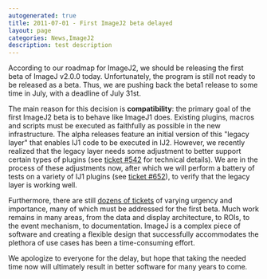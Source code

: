 ```yaml
---
autogenerated: true
title: 2011-07-01 - First ImageJ2 beta delayed
layout: page
categories: News,ImageJ2
description: test description
---
```


According to our roadmap for ImageJ2, we should be releasing the first beta of ImageJ v2.0.0 today. Unfortunately, the program is still not ready to be released as a beta. Thus, we are pushing back the beta1 release to some time in July, with a deadline of July 31st.

The main reason for this decision is **compatibility**: the primary goal of the first ImageJ2 beta is to behave like ImageJ1 does. Existing plugins, macros and scripts must be executed as faithfully as possible in the new infrastructure. The alpha releases feature an initial version of this "legacy layer" that enables IJ1 code to be executed in IJ2. However, we recently realized that the legacy layer needs some adjustment to better support certain types of plugins (see [ticket \#542](http://trac.imagej.net/ticket/542) for technical details). We are in the process of these adjustments now, after which we will perform a battery of tests on a variety of IJ1 plugins (see [ticket \#652](http://trac.imagej.net/ticket/652)), to verify that the legacy layer is working well.

Furthermore, there are still [dozens of tickets](http://trac.imagej.net/query?milestone=imagej-2.0-beta1&status=accepted&status=assigned&status=new&status=reopened) of varying urgency and importance, many of which must be addressed for the first beta. Much work remains in many areas, from the data and display architecture, to ROIs, to the event mechanism, to documentation. ImageJ is a complex piece of software and creating a flexible design that successfully accommodates the plethora of use cases has been a time-consuming effort.

We apologize to everyone for the delay, but hope that taking the needed time now will ultimately result in better software for many years to come.

 
